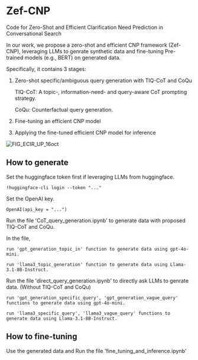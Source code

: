# Zef-CNP

Code for Zero-Shot and Efficient Clarification Need Prediction in Conversational Search

In our work, we propose a zero-shot and efficient CNP framework (Zef-CNP), leveraging LLMs to genrate synthetic data and fine-tuning Pre-trained models (e.g., BERT) on generated data. 

Specifically, it contains 3 stages:

1. Zero-shot specific/ambiguous query generation with TIQ-CoT and CoQu
   
   TIQ-CoT: A topic-, information-need- and query-aware CoT prompting strategy.

   CoQu: Counterfactual query generation.
  
2. Fine-tuning an efficient CNP model
   
3. Applying the fine-tuned efficient CNP model for inference

![FIG_ECIR_UP_16oct](https://github.com/user-attachments/assets/0224e428-d863-4561-9b8c-5ad87cb8f47c)

## How to generate
Set the huggingface token first if leveraging LLMs from huggingface.
```
!huggingface-cli login --token "..."
```
Set the OpenAI key.
```
OpenAI(api_key = "...")
```
Run the file 'CoT_query_generation.ipynb' to generate data with proposed TIQ-CoT and CoQu.

In the file, 

    run 'gpt_generation_topic_in' function to generate data using gpt-4o-mini.

    run 'llama3_topic_generation' function to generate data using Llama-3.1-8B-Instruct.

Run the file 'direct_query_generation.ipynb' to directly ask LLMs to genrate data. (Without TIQ-CoT and CoQu)

    run 'gpt_generation_specific_query', 'gpt_generation_vague_query' functions to generate data using gpt-4o-mini.

    run 'llama3_specific_query', 'llama3_vague_query' functions to generate data using Llama-3.1-8B-Instruct.


## How to fine-tuning

Use the generated data and Run the file 'fine_tuning_and_inference.ipynb'

